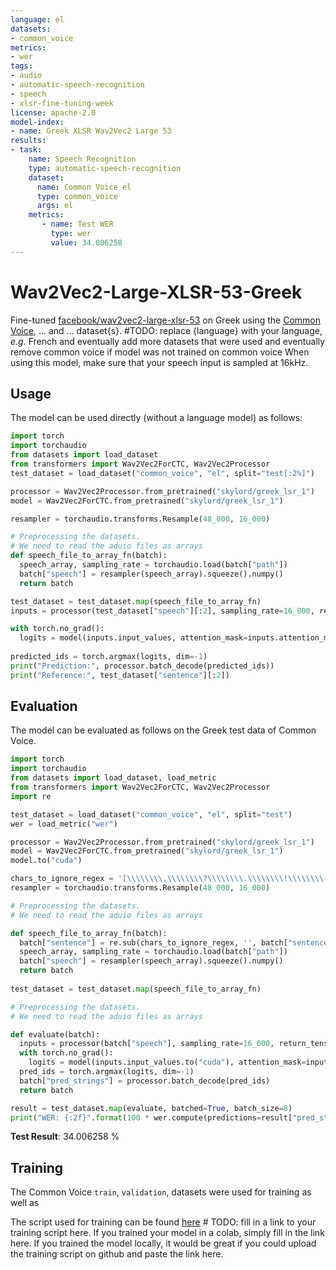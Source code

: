```yaml
---
language: el 
datasets:
- common_voice 
metrics:
- wer
tags:
- audio
- automatic-speech-recognition
- speech
- xlsr-fine-tuning-week
license: apache-2.0
model-index:
- name: Greek XLSR Wav2Vec2 Large 53
results:
- task: 
    name: Speech Recognition
    type: automatic-speech-recognition
    dataset:
      name: Common Voice el
      type: common_voice
      args: el 
    metrics:
       - name: Test WER
         type: wer
         value: 34.006258
---
```


# Wav2Vec2-Large-XLSR-53-Greek

Fine-tuned [facebook/wav2vec2-large-xlsr-53](https://huggingface.co/facebook/wav2vec2-large-xlsr-53) on Greek using the [Common Voice](https://huggingface.co/datasets/common_voice), ... and ... dataset{s}. #TODO: replace {language} with your language, *e.g.* French and eventually add more datasets that were used and eventually remove common voice if model was not trained on common voice
When using this model, make sure that your speech input is sampled at 16kHz.

## Usage

The model can be used directly (without a language model) as follows:

```python
import torch
import torchaudio
from datasets import load_dataset
from transformers import Wav2Vec2ForCTC, Wav2Vec2Processor
test_dataset = load_dataset("common_voice", "el", split="test[:2%]")

processor = Wav2Vec2Processor.from_pretrained("skylord/greek_lsr_1") 
model = Wav2Vec2ForCTC.from_pretrained("skylord/greek_lsr_1") 

resampler = torchaudio.transforms.Resample(48_000, 16_000)

# Preprocessing the datasets.
# We need to read the aduio files as arrays
def speech_file_to_array_fn(batch):
  speech_array, sampling_rate = torchaudio.load(batch["path"])
  batch["speech"] = resampler(speech_array).squeeze().numpy()
  return batch

test_dataset = test_dataset.map(speech_file_to_array_fn)
inputs = processor(test_dataset["speech"][:2], sampling_rate=16_000, return_tensors="pt", padding=True)

with torch.no_grad():
  logits = model(inputs.input_values, attention_mask=inputs.attention_mask).logits
  
predicted_ids = torch.argmax(logits, dim=-1)
print("Prediction:", processor.batch_decode(predicted_ids))
print("Reference:", test_dataset["sentence"][:2])
```


## Evaluation

The model can be evaluated as follows on the Greek test data of Common Voice. 


```python
import torch
import torchaudio
from datasets import load_dataset, load_metric
from transformers import Wav2Vec2ForCTC, Wav2Vec2Processor
import re

test_dataset = load_dataset("common_voice", "el", split="test") 
wer = load_metric("wer")

processor = Wav2Vec2Processor.from_pretrained("skylord/greek_lsr_1") 
model = Wav2Vec2ForCTC.from_pretrained("skylord/greek_lsr_1")
model.to("cuda")

chars_to_ignore_regex = '[\\\\\\\\,\\\\\\\\?\\\\\\\\.\\\\\\\\!\\\\\\\\-\\\\\\\\;\\\\\\\\:\\\\\\\\"\\\\\\\\“]' 
resampler = torchaudio.transforms.Resample(48_000, 16_000)

# Preprocessing the datasets.
# We need to read the aduio files as arrays

def speech_file_to_array_fn(batch):
  batch["sentence"] = re.sub(chars_to_ignore_regex, '', batch["sentence"]).lower()
  speech_array, sampling_rate = torchaudio.load(batch["path"])
  batch["speech"] = resampler(speech_array).squeeze().numpy()
  return batch
  
test_dataset = test_dataset.map(speech_file_to_array_fn)

# Preprocessing the datasets.
# We need to read the aduio files as arrays

def evaluate(batch):
  inputs = processor(batch["speech"], sampling_rate=16_000, return_tensors="pt", padding=True)
  with torch.no_grad():
    logits = model(inputs.input_values.to("cuda"), attention_mask=inputs.attention_mask.to("cuda")).logits
  pred_ids = torch.argmax(logits, dim=-1)
  batch["pred_strings"] = processor.batch_decode(pred_ids)
  return batch

result = test_dataset.map(evaluate, batched=True, batch_size=8)
print("WER: {:2f}".format(100 * wer.compute(predictions=result["pred_strings"], references=result["sentence"])))
```

**Test Result**: 34.006258 % 


## Training

The Common Voice `train`, `validation`, datasets were used for training as well as   

The script used for training can be found [here](...) # TODO: fill in a link to your training script here. If you trained your model in a colab, simply fill in the link here. If you trained the model locally, it would be great if you could upload the training script on github and paste the link here.
